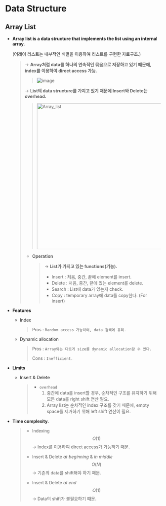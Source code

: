 # Data Structure

## Array List

- **Array list is a data structure that implements the list using an internal array.**
  <br>

  (어레이 리스트는 내부적인 배열을 이용하여 리스트를 구현한 자료구조.)

  > → **Array처럼 data를 하나의 연속적인 묶음으로 저장하고 있기 때문에, index를 이용하여 direct access 가능.**
  >
  > > ![image](https://user-images.githubusercontent.com/23169707/66317742-0d87b400-e955-11e9-8ec8-7099975a8677.png)
  >
  > → **List의 data structure를 가지고 있기 때문에 Insert와 Delete는 overhead.**
  >
  > > <img width="473" alt="Array_list" src="https://user-images.githubusercontent.com/23169707/66318458-4e33fd00-e956-11e9-99da-01af57b78b2b.png">
  >
  > * **Operation**
  >
  >   > → **List가 가지고 있는 functions(기능).**
  >   >
  >   > - Insert : 처음, 중간, 끝에 element를 insert.
  >   > - Delete : 처음, 중간, 끝에 있는 element를 delete.
  >   > - Search : List에 data가 있는지 check.
  >   > - Copy : temporary array에 data를 copy한다. (For insert)


- **Features**

  * Index

    > Pros : `Random access 가능하여, data 검색에 유리.`
    
  * Dynamic allocation
  
    > Pros : `Array와는 다르게 size를 dynamic allocation할 수 있다.`
    >
    > Cons : `Inefficient.`
  
- **Limits**

  * Insert & Delete

    > * `overhead` 
    >   1. 중간에 data를 insert할 경우, 순차적인 구조를 유지하기 위해 모든 data를 right shift 연산 필요.
    >   2. Array list는 순차적인 index  구조를 갖기 때문에, empty space를 제거하기 위해 left shift 연산이 필요. 
  


- **Time complexity.**

  > * Indexing
  >   $$
  >   O(1)
  >   $$
  >   → Index를 이용하여 direct access가 가능하기 때문.
  > * Insert & Delete *at beginning* & *in middle*
  >   $$
  >   O(N)
  >   $$
  >   → 기존의 data를 shift해야 하기 때문.
  >
  > * Insert & Delete *at end*
  >   $$
  >   O(1)
  >   $$
  >   → Data의 shift가 불필요하기 때문.

